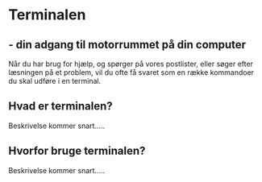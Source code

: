 # Terminalen
## - din adgang til motorrummet på din computer
Når du har brug for hjælp, og spørger på vores postlister, eller søger efter læsningen på et problem, vil du ofte få svaret som
en række kommandoer du skal udføre i en terminal.

## Hvad er terminalen?
Beskrivelse kommer snart.....

## Hvorfor bruge terminalen?
Beskrivelse kommer snart.....
